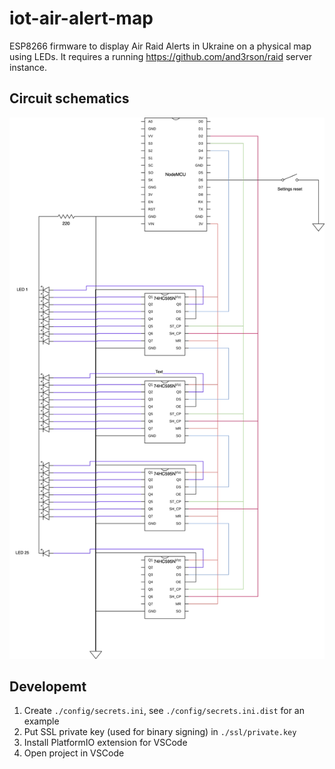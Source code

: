 # iot-air-alert-map

ESP8266 firmware to display Air Raid Alerts in Ukraine on a physical map using LEDs.
It requires a running https://github.com/and3rson/raid server instance.

## Circuit schematics

![Circuit](./docs/air-raid-alert-map.drawio.svg)

## Developemt
1. Create `./config/secrets.ini`, see `./config/secrets.ini.dist` for an example
2. Put SSL private key (used for binary signing) in `./ssl/private.key`
3. Install PlatformIO extension for VSCode
4. Open project in VSCode
